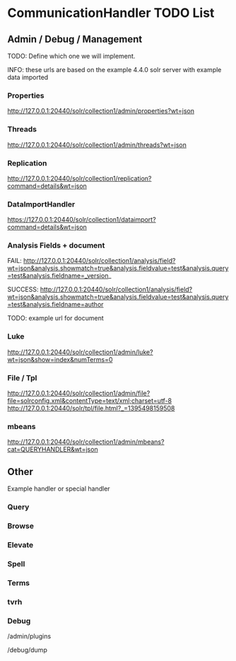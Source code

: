 ﻿# CommunicationHandler TODO List

## Admin / Debug / Management

TODO: Define which one we will implement.

INFO: these urls are based on the example 4.4.0 solr server with example data imported

### Properties
http://127.0.0.1:20440/solr/collection1/admin/properties?wt=json

### Threads
http://127.0.0.1:20440/solr/collection1/admin/threads?wt=json

### Replication
http://127.0.0.1:20440/solr/collection1/replication?command=details&wt=json

### DataImportHandler
https://127.0.0.1:20440/solr/collection1/dataimport?command=details&wt=json

### Analysis Fields + document
FAIL: http://127.0.0.1:20440/solr/collection1/analysis/field?wt=json&analysis.showmatch=true&analysis.fieldvalue=test&analysis.query=test&analysis.fieldname=_version_

SUCCESS: http://127.0.0.1:20440/solr/collection1/analysis/field?wt=json&analysis.showmatch=true&analysis.fieldvalue=test&analysis.query=test&analysis.fieldname=author

TODO: example url for document

### Luke
http://127.0.0.1:20440/solr/collection1/admin/luke?wt=json&show=index&numTerms=0

### File / Tpl
http://127.0.0.1:20440/solr/collection1/admin/file?file=solrconfig.xml&contentType=text/xml;charset=utf-8
http://127.0.0.1:20440/solr/tpl/file.html?_=1395498159508

### mbeans
http://127.0.0.1:20440/solr/collection1/admin/mbeans?cat=QUERYHANDLER&wt=json

## Other

Example handler or special handler
### Query

### Browse
### Elevate


### Spell
### Terms

### tvrh

### Debug

/admin/plugins

/debug/dump
